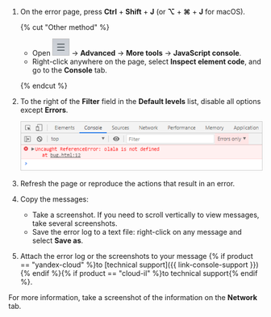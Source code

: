 1. On the error page, press **Ctrl** + **Shift** + **J** (or **⌥** + **⌘** + **J** for macOS).

   {% cut "Other method" %}

   * Open ![image](../../_assets/support/yb-menu.png)  → **Advanced** → **More tools** → **JavaScript console**.
   * Right-click anywhere on the page, select **Inspect element code**, and go to the **Console** tab.

   {% endcut %}

1. To the right of the **Filter** field in the **Default levels** list, disable all options except **Errors**.

    ![image](../../_assets/support/chromium-console.png)

1. Refresh the page or reproduce the actions that result in an error.

1. Copy the messages:
    * Take a screenshot. If you need to scroll vertically to view messages, take several screenshots.
    * Save the error log to a text file: right-click on any message and select **Save as**.

1. Attach the error log or the screenshots to your message {% if product == "yandex-cloud" %}to [technical support]({{ link-console-support }}){% endif %}{% if product == "cloud-il" %}to technical support{% endif %}.

For more information, take a screenshot of the information on the **Network** tab.






  